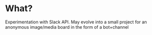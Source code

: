 # What?
Experimentation with Slack API. May evolve into a small project for an
anonymous image/media board in the form of a bot+channel
